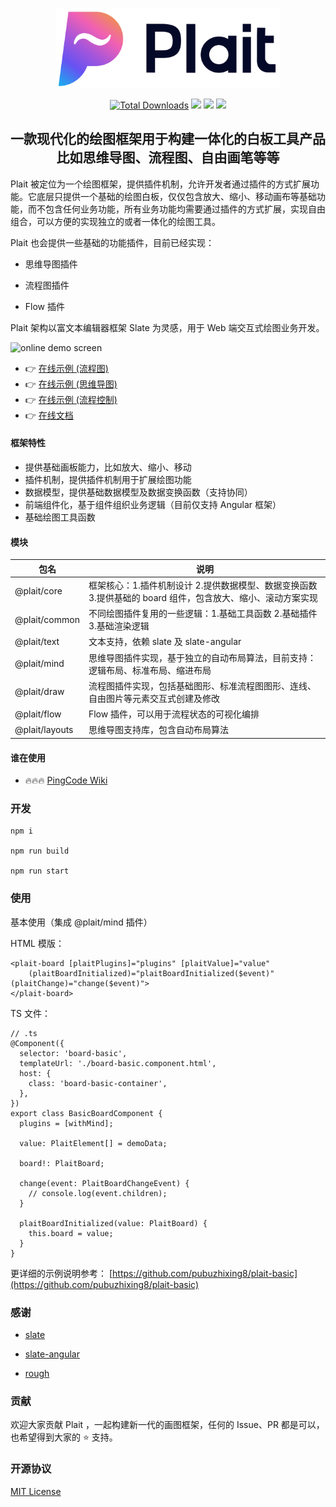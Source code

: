<p align="center">
  <picture style="width: 320px">
    <source media="(prefers-color-scheme: light)" srcset="https://github.com/worktile/plait/blob/develop/.docgeni/public/assets/plait-logo-h.png?raw=true" />
    <source media="(prefers-color-scheme: dark)" srcset="https://github.com/worktile/plait/blob/develop/.docgeni/public/assets/plait-logo-h-dark.png?raw=true" />
    <img src="https://github.com/worktile/plait/blob/develop/.docgeni/public/assets/plait-horizontal-logo.png?raw=true" width="360" alt="Plait logo and name" />
  </picture>
</p>

<div align="center">
  <p>
    <a href="https://www.npmjs.com/package/@plait/core"><img src="https://img.shields.io/npm/dm/@plait/core.svg" alt="Total Downloads"></a>
    <a target="_blank" href="https://github.com/worktile/plait/releases/latest"><img src="https://img.shields.io/github/v/release/worktile/plait" /></a>
    <a target="_blank" href="https://github.com/worktile/plait/blob/develop/LICENSE"><img src="https://badgen.now.sh/badge/license/MIT" /></a>
    <a href="https://t.me/plaitboard"><img src="https://img.shields.io/badge/-Telegram-red?style=social&logo=telegram" height=20></a>
  </p>
  <h2>
    一款现代化的绘图框架用于构建一体化的白板工具产品 </br>
    比如思维导图、流程图、自由画笔等等
  </h3>
</div>


Plait 被定位为一个绘图框架，提供插件机制，允许开发者通过插件的方式扩展功能。它底层只提供一个基础的绘图白板，仅仅包含放大、缩小、移动画布等基础功能，而不包含任何业务功能，所有业务功能均需要通过插件的方式扩展，实现自由组合，可以方便的实现独立的或者一体化的绘图工具。

Plait 也会提供一些基础的功能插件，目前已经实现：

- 思维导图插件

- 流程图插件

- Flow 插件



Plait 架构以富文本编辑器框架 Slate 为灵感，用于 Web 端交互式绘图业务开发。

![online demo screen](https://github.com/worktile/plait/blob/develop/.docgeni/public/assets/mind-draw-flow.gif?raw=true)


- 👉 [在线示例 (流程图)](https://plait-gamma.vercel.app?init=draw)
- 👉 [在线示例 (思维导图)](https://plait-gamma.vercel.app?init=mind)
- 👉 [在线示例 (流程控制)](https://plait-gamma.vercel.app/flow)
- 👉 [在线文档](https://plait-docs.vercel.app)

#### 框架特性

- 提供基础画板能力，比如放大、缩小、移动
- 插件机制，提供插件机制用于扩展绘图功能
- 数据模型，提供基础数据模型及数据变换函数（支持协同）
- 前端组件化，基于组件组织业务逻辑（目前仅支持 Angular 框架）
- 基础绘图工具函数




#### 模块

|包名|说明
|---|---|
|@plait/core|框架核心：1.插件机制设计 2.提供数据模型、数据变换函数 3.提供基础的 board 组件，包含放大、缩小、滚动方案实现|
|@plait/common|不同绘图插件复用的一些逻辑：1.基础工具函数 2.基础插件 3.基础渲染逻辑|
|@plait/text|文本支持，依赖 slate 及 slate-angular|
|@plait/mind|思维导图插件实现，基于独立的自动布局算法，目前支持：逻辑布局、标准布局、缩进布局|
|@plait/draw|流程图插件实现，包括基础图形、标准流程图图形、连线、自由图片等元素交互式创建及修改|
|@plait/flow|Flow 插件，可以用于流程状态的可视化编排|
|@plait/layouts|思维导图支持库，包含自动布局算法|


#### 谁在使用

- 🔥🔥🔥 [PingCode Wiki](https://pingcode.com/solutions/knowledge-manage)


### 开发

```
npm i

npm run build

npm run start
```



### 使用

基本使用（集成 @plait/mind 插件）

HTML 模版：

```
<plait-board [plaitPlugins]="plugins" [plaitValue]="value"
    (plaitBoardInitialized)="plaitBoardInitialized($event)" (plaitChange)="change($event)">
</plait-board>
```

TS 文件：

```
// .ts
@Component({
  selector: 'board-basic',
  templateUrl: './board-basic.component.html',
  host: {
    class: 'board-basic-container',
  },
})
export class BasicBoardComponent {
  plugins = [withMind];

  value: PlaitElement[] = demoData;

  board!: PlaitBoard;

  change(event: PlaitBoardChangeEvent) {
    // console.log(event.children);
  }

  plaitBoardInitialized(value: PlaitBoard) {
    this.board = value;
  }
}
```

更详细的示例说明参考：  [https://github.com/pubuzhixing8/plait-basic](https://github.com/pubuzhixing8/plait-basic)  



### 感谢

- [slate](https://github.com/ianstormtaylor/slate)

- [slate-angular](https://github.com/worktile/slate-angular)

- [rough](https://github.com/rough-stuff/rough)



### 贡献

欢迎大家贡献 Plait ，一起构建新一代的画图框架，任何的 Issue、PR 都是可以，也希望得到大家的 ⭐️ 支持。



### 开源协议

  [MIT License](https://github.com/worktile/slate-angular/blob/master/LICENSE)  




